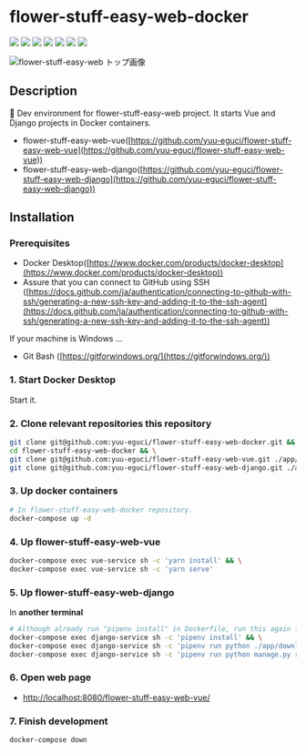 flower-stuff-easy-web-docker
===

![](https://img.shields.io/badge/-Python-F9DC3E.svg?logo=python&style=for-the-badge) ![](https://img.shields.io/badge/-Django-092E20.svg?logo=django&style=for-the-badge) ![](https://img.shields.io/badge/-Vue.js-96FF33.svg?logo=vue.js&style=for-the-badge) ![](https://img.shields.io/badge/-Docker-1488C6.svg?logo=docker&style=for-the-badge) ![](https://img.shields.io/badge/-Github-181717.svg?logo=github&style=for-the-badge) ![](https://img.shields.io/badge/-Azure%20App%20Service-0078D7.svg?logo=azure-devops&style=for-the-badge) ![](https://img.shields.io/badge/-Linux-000000.svg?logo=linux&style=for-the-badge)

![flower-stuff-easy-web トップ画像](https://user-images.githubusercontent.com/28250432/137093980-3fdaa06d-7bde-4d89-b65b-de49a2a0fe01.png)

## Description

 🐳 Dev environment for flower-stuff-easy-web project. It starts Vue and Django projects in Docker containers.

- flower-stuff-easy-web-vue([https://github.com/yuu-eguci/flower-stuff-easy-web-vue](https://github.com/yuu-eguci/flower-stuff-easy-web-vue))
- flower-stuff-easy-web-django([https://github.com/yuu-eguci/flower-stuff-easy-web-django](https://github.com/yuu-eguci/flower-stuff-easy-web-django))

## Installation

### Prerequisites

- Docker Desktop([https://www.docker.com/products/docker-desktop](https://www.docker.com/products/docker-desktop))
- Assure that you can connect to GitHub using SSH ([https://docs.github.com/ja/authentication/connecting-to-github-with-ssh/generating-a-new-ssh-key-and-adding-it-to-the-ssh-agent](https://docs.github.com/ja/authentication/connecting-to-github-with-ssh/generating-a-new-ssh-key-and-adding-it-to-the-ssh-agent))

If your machine is Windows ...

- Git Bash ([https://gitforwindows.org/](https://gitforwindows.org/))

### 1. Start Docker Desktop

Start it.

### 2. Clone relevant repositories this repository

```bash
git clone git@github.com:yuu-eguci/flower-stuff-easy-web-docker.git && \
cd flower-stuff-easy-web-docker && \
git clone git@github.com:yuu-eguci/flower-stuff-easy-web-vue.git ./app/flower-stuff-easy-web-vue && \
git clone git@github.com:yuu-eguci/flower-stuff-easy-web-django.git ./app/flower-stuff-easy-web-django
```

### 3. Up docker containers

```bash
# In flower-stuff-easy-web-docker repository.
docker-compose up -d
```

### 4. Up flower-stuff-easy-web-vue

```bash
docker-compose exec vue-service sh -c 'yarn install' && \
docker-compose exec vue-service sh -c 'yarn serve'
```

### 5. Up flower-stuff-easy-web-django

In **another terminal**

```bash
# Although already run "pipenv install" in Dockerfile, run this again for new libraries added.
docker-compose exec django-service sh -c 'pipenv install' && \
docker-compose exec django-service sh -c 'pipenv run python ./app/download_hdf5.py' && \
docker-compose exec django-service sh -c 'pipenv run python manage.py runserver 0.0.0.0:8000'
```

### 6. Open web page

- [http://localhost:8080/flower-stuff-easy-web-vue/](http://localhost:8080/flower-stuff-easy-web-vue/)

### 7. Finish development

```bash
docker-compose down
```
